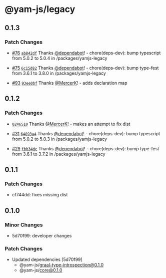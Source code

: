 # @yam-js/legacy

## 0.1.3

### Patch Changes

- [#76](https://github.com/Yam-JS/YamJS/pull/76) [`ab842df`](https://github.com/Yam-JS/YamJS/commit/ab842dfda584907d6ecdbfbbdad0596223825f41) Thanks [@dependabot](https://github.com/apps/dependabot)! - chore(deps-dev): bump typescript from 5.0.2 to 5.0.4 in /packages/yamjs-legacy

- [#75](https://github.com/Yam-JS/YamJS/pull/75) [`6c15d82`](https://github.com/Yam-JS/YamJS/commit/6c15d8237eb34466ef1f7c73103ed8f80da069d4) Thanks [@dependabot](https://github.com/apps/dependabot)! - chore(deps-dev): bump type-fest from 3.6.1 to 3.8.0 in /packages/yamjs-legacy

- [#93](https://github.com/Yam-JS/YamJS/pull/93) [`93ee0bf`](https://github.com/Yam-JS/YamJS/commit/93ee0bf39125eb277073df59ecf64f04c5cbee49) Thanks [@MercerK](https://github.com/MercerK)! - adds declaration map

## 0.1.2

### Patch Changes

- [`0246510`](https://github.com/Yam-JS/YamJS/commit/0246510b20eba5626a1687969d078fca3763d318) Thanks [@MercerK](https://github.com/MercerK)! - makes an attempt to fix dist

- [#31](https://github.com/Yam-JS/YamJS/pull/31) [`64893a4`](https://github.com/Yam-JS/YamJS/commit/64893a430abe37692a66f80c61638f08d523e2be) Thanks [@dependabot](https://github.com/apps/dependabot)! - chore(deps-dev): bump typescript from 5.0.2 to 5.0.3 in /packages/yamjs-legacy

- [#29](https://github.com/Yam-JS/YamJS/pull/29) [`fbb34dc`](https://github.com/Yam-JS/YamJS/commit/fbb34dc797ef49f44693097c9918d94eeb3348c1) Thanks [@dependabot](https://github.com/apps/dependabot)! - chore(deps-dev): bump type-fest from 3.6.1 to 3.7.2 in /packages/yamjs-legacy

## 0.1.1

### Patch Changes

- cf744dd: fixes missing dist

## 0.1.0

### Minor Changes

- 5d70f99: developer changes

### Patch Changes

- Updated dependencies [5d70f99]
  - @yam-js/graal-type-introspection@0.1.0
  - @yam-js/core@0.1.0
